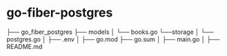 ﻿# go-fiber-postgres
├── go_fiber_postgres
   ├── models
   │  └── books.go
   └──storage
   │  └── postgres.go
   │
   ├── .env
   │
   ├── go.mod
   ├── go.sum
   │
   ├── main.go
   │
   ├── README.md
